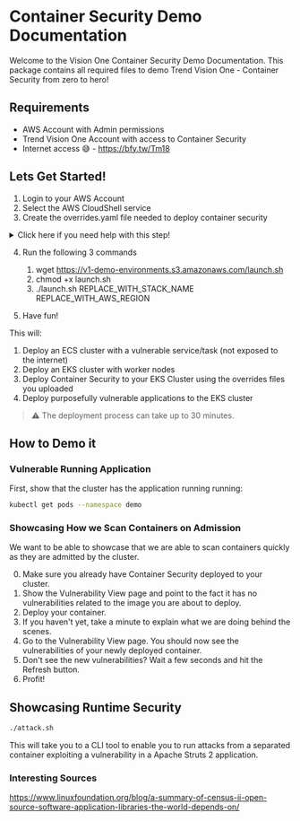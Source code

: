 # Container Security Demo Documentation

Welcome to the Vision One Container Security Demo Documentation. This package contains all required files to demo Trend Vision One - Container Security from zero to hero!

## Requirements

* AWS Account with Admin permissions
* Trend Vision One Account with access to Container Security
* Internet access 😅 - <https://bfy.tw/Tm18>

## Lets Get Started!

1. Login to your AWS Account
2. Select the AWS CloudShell service
3. Create the overrides.yaml file needed to deploy container security
<details>
<summary>Click here if you need help with this step!</summary>

1. Visit the Trend Vision One Documentation to learn how to add a cluster (LINK)
2. Download the override.yaml file from the k8s provisioning UI flow
3. [Upload the file into AWS Cloudshell](https://docs.aws.amazon.com/cloudshell/latest/userguide/getting-started.html#folder-upload)
</details>

4. Run the following 3 commands
     1. wget https://v1-demo-environments.s3.amazonaws.com/launch.sh
     2. chmod +x launch.sh
     3. ./launch.sh REPLACE_WITH_STACK_NAME REPLACE_WITH_AWS_REGION

5. Have fun!


This will:

1. Deploy an ECS cluster with a vulnerable service/task (not exposed to the internet)
2. Deploy an EKS cluster with worker nodes
3. Deploy Container Security to your EKS Cluster using the overrides files you uploaded
4. Deploy purposefully vulnerable applications to the EKS cluster

> ⚠️ The deployment process can take up to 30 minutes.

## How to Demo it

### Vulnerable Running Application

First, show that the cluster has the application running running:

```bash
kubectl get pods --namespace demo 
```

### Showcasing How we Scan Containers on Admission

We want to be able to showcase that we are able to scan containers quickly as they are admitted by the cluster.

0. Make sure you already have Container Security deployed to your cluster.
1. Show the Vulnerability View page and point to the fact it has no vulnerabilities related to the image you are about to deploy.
2. Deploy your container.
3. If you haven't yet, take a minute to explain what we are doing behind the scenes.
4. Go to the Vulnerability View page. You should now see the vulnerabilities of your newly deployed container.
5. Don't see the new vulnerabilities? Wait a few seconds and hit the Refresh button.
6. Profit!

## Showcasing Runtime Security

```bash
./attack.sh
```

This will take you to a CLI tool to enable you to run attacks from a separated container exploiting a vulnerability in a Apache Struts 2 application.

### Interesting Sources

<https://www.linuxfoundation.org/blog/a-summary-of-census-ii-open-source-software-application-libraries-the-world-depends-on/>

